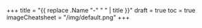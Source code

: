 +++
title = "{{ replace .Name "-" " " | title }}"
draft = true
toc = true
imageCheatsheet = "/img/default.png"
+++
